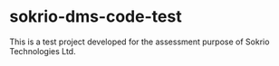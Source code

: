 # sokrio-dms-code-test
This is a test project developed for the assessment purpose of Sokrio Technologies Ltd.
